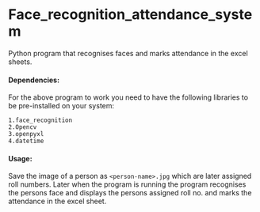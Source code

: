 # Face_recognition_attendance_system

Python program  that recognises faces and marks attendance in the excel sheets. 

#### Dependencies:
For the above program to work you need to have the following libraries to be pre-installed on your system: 
```
1.face_recognition 
2.Opencv 
3.openpyxl 
4.datetime
```

#### Usage:

Save  the image of a person as `<person-name>.jpg` which are later assigned roll numbers.
Later when the program is running the program recognises the persons face and displays the persons assigned roll no. and marks the attendance in the excel sheet.
